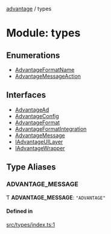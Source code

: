 [advantage](../index.md) / types

# Module: types

## Enumerations

- [AdvantageFormatName](../enums/types.AdvantageFormatName.md)
- [AdvantageMessageAction](../enums/types.AdvantageMessageAction.md)

## Interfaces

- [AdvantageAd](../interfaces/types.AdvantageAd.md)
- [AdvantageConfig](../interfaces/types.AdvantageConfig.md)
- [AdvantageFormat](../interfaces/types.AdvantageFormat.md)
- [AdvantageFormatIntegration](../interfaces/types.AdvantageFormatIntegration.md)
- [AdvantageMessage](../interfaces/types.AdvantageMessage.md)
- [IAdvantageUILayer](../interfaces/types.IAdvantageUILayer.md)
- [IAdvantageWrapper](../interfaces/types.IAdvantageWrapper.md)

## Type Aliases

### ADVANTAGE\_MESSAGE

Ƭ **ADVANTAGE\_MESSAGE**: ``"ADVANTAGE"``

#### Defined in

[src/types/index.ts:1](https://github.com/madington/advantage/blob/0de23c3d4016943c5202b426e1e3defca0c31fc7/src/types/index.ts#L1)
